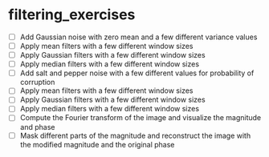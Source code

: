 # filtering_exercises
 - [ ] Add Gaussian noise with zero mean and a few different variance values
 - [ ] Apply mean filters with a few different window sizes
 - [ ] Apply Gaussian filters with a few different window sizes
 - [ ] Apply median filters with a few different window sizes
 - [ ] Add salt and pepper noise with a few different values for probability of corruption
 - [ ] Apply mean filters with a few different window sizes
 - [ ] Apply Gaussian filters with a few different window sizes
 - [ ] Apply median filters with a few different window sizes
 - [ ] Compute the Fourier transform of the image and visualize the magnitude and phase
 - [ ] Mask different parts of the magnitude and reconstruct the image with the modified magnitude and the original phase
